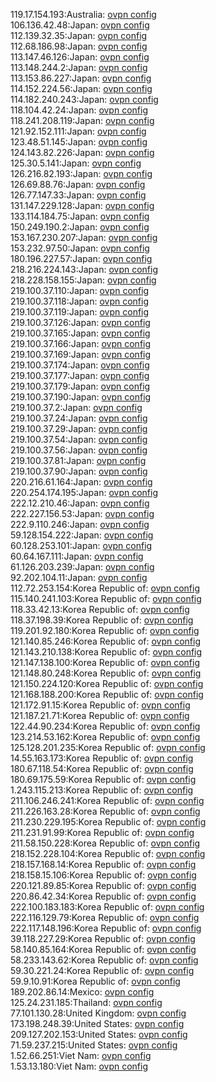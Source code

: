 119.17.154.193:Australia: [ovpn config](vpn/119_17_154_193.ovpn)  
106.136.42.48:Japan: [ovpn config](vpn/106_136_42_48.ovpn)  
112.139.32.35:Japan: [ovpn config](vpn/112_139_32_35.ovpn)  
112.68.186.98:Japan: [ovpn config](vpn/112_68_186_98.ovpn)  
113.147.46.126:Japan: [ovpn config](vpn/113_147_46_126.ovpn)  
113.148.244.2:Japan: [ovpn config](vpn/113_148_244_2.ovpn)  
113.153.86.227:Japan: [ovpn config](vpn/113_153_86_227.ovpn)  
114.152.224.56:Japan: [ovpn config](vpn/114_152_224_56.ovpn)  
114.182.240.243:Japan: [ovpn config](vpn/114_182_240_243.ovpn)  
118.104.42.24:Japan: [ovpn config](vpn/118_104_42_24.ovpn)  
118.241.208.119:Japan: [ovpn config](vpn/118_241_208_119.ovpn)  
121.92.152.111:Japan: [ovpn config](vpn/121_92_152_111.ovpn)  
123.48.51.145:Japan: [ovpn config](vpn/123_48_51_145.ovpn)  
124.143.82.226:Japan: [ovpn config](vpn/124_143_82_226.ovpn)  
125.30.5.141:Japan: [ovpn config](vpn/125_30_5_141.ovpn)  
126.216.82.193:Japan: [ovpn config](vpn/126_216_82_193.ovpn)  
126.69.88.76:Japan: [ovpn config](vpn/126_69_88_76.ovpn)  
126.77.147.33:Japan: [ovpn config](vpn/126_77_147_33.ovpn)  
131.147.229.128:Japan: [ovpn config](vpn/131_147_229_128.ovpn)  
133.114.184.75:Japan: [ovpn config](vpn/133_114_184_75.ovpn)  
150.249.190.2:Japan: [ovpn config](vpn/150_249_190_2.ovpn)  
153.167.230.207:Japan: [ovpn config](vpn/153_167_230_207.ovpn)  
153.232.97.50:Japan: [ovpn config](vpn/153_232_97_50.ovpn)  
180.196.227.57:Japan: [ovpn config](vpn/180_196_227_57.ovpn)  
218.216.224.143:Japan: [ovpn config](vpn/218_216_224_143.ovpn)  
218.228.158.155:Japan: [ovpn config](vpn/218_228_158_155.ovpn)  
219.100.37.110:Japan: [ovpn config](vpn/219_100_37_110.ovpn)  
219.100.37.118:Japan: [ovpn config](vpn/219_100_37_118.ovpn)  
219.100.37.119:Japan: [ovpn config](vpn/219_100_37_119.ovpn)  
219.100.37.126:Japan: [ovpn config](vpn/219_100_37_126.ovpn)  
219.100.37.165:Japan: [ovpn config](vpn/219_100_37_165.ovpn)  
219.100.37.166:Japan: [ovpn config](vpn/219_100_37_166.ovpn)  
219.100.37.169:Japan: [ovpn config](vpn/219_100_37_169.ovpn)  
219.100.37.174:Japan: [ovpn config](vpn/219_100_37_174.ovpn)  
219.100.37.177:Japan: [ovpn config](vpn/219_100_37_177.ovpn)  
219.100.37.179:Japan: [ovpn config](vpn/219_100_37_179.ovpn)  
219.100.37.190:Japan: [ovpn config](vpn/219_100_37_190.ovpn)  
219.100.37.2:Japan: [ovpn config](vpn/219_100_37_2.ovpn)  
219.100.37.24:Japan: [ovpn config](vpn/219_100_37_24.ovpn)  
219.100.37.29:Japan: [ovpn config](vpn/219_100_37_29.ovpn)  
219.100.37.54:Japan: [ovpn config](vpn/219_100_37_54.ovpn)  
219.100.37.56:Japan: [ovpn config](vpn/219_100_37_56.ovpn)  
219.100.37.81:Japan: [ovpn config](vpn/219_100_37_81.ovpn)  
219.100.37.90:Japan: [ovpn config](vpn/219_100_37_90.ovpn)  
220.216.61.164:Japan: [ovpn config](vpn/220_216_61_164.ovpn)  
220.254.174.195:Japan: [ovpn config](vpn/220_254_174_195.ovpn)  
222.12.210.46:Japan: [ovpn config](vpn/222_12_210_46.ovpn)  
222.227.156.53:Japan: [ovpn config](vpn/222_227_156_53.ovpn)  
222.9.110.246:Japan: [ovpn config](vpn/222_9_110_246.ovpn)  
59.128.154.222:Japan: [ovpn config](vpn/59_128_154_222.ovpn)  
60.128.253.101:Japan: [ovpn config](vpn/60_128_253_101.ovpn)  
60.64.167.111:Japan: [ovpn config](vpn/60_64_167_111.ovpn)  
61.126.203.239:Japan: [ovpn config](vpn/61_126_203_239.ovpn)  
92.202.104.11:Japan: [ovpn config](vpn/92_202_104_11.ovpn)  
112.72.253.154:Korea Republic of: [ovpn config](vpn/112_72_253_154.ovpn)  
115.140.241.103:Korea Republic of: [ovpn config](vpn/115_140_241_103.ovpn)  
118.33.42.13:Korea Republic of: [ovpn config](vpn/118_33_42_13.ovpn)  
118.37.198.39:Korea Republic of: [ovpn config](vpn/118_37_198_39.ovpn)  
119.201.92.180:Korea Republic of: [ovpn config](vpn/119_201_92_180.ovpn)  
121.140.85.246:Korea Republic of: [ovpn config](vpn/121_140_85_246.ovpn)  
121.143.210.138:Korea Republic of: [ovpn config](vpn/121_143_210_138.ovpn)  
121.147.138.100:Korea Republic of: [ovpn config](vpn/121_147_138_100.ovpn)  
121.148.80.248:Korea Republic of: [ovpn config](vpn/121_148_80_248.ovpn)  
121.150.224.120:Korea Republic of: [ovpn config](vpn/121_150_224_120.ovpn)  
121.168.188.200:Korea Republic of: [ovpn config](vpn/121_168_188_200.ovpn)  
121.172.91.15:Korea Republic of: [ovpn config](vpn/121_172_91_15.ovpn)  
121.187.21.71:Korea Republic of: [ovpn config](vpn/121_187_21_71.ovpn)  
122.44.90.234:Korea Republic of: [ovpn config](vpn/122_44_90_234.ovpn)  
123.214.53.162:Korea Republic of: [ovpn config](vpn/123_214_53_162.ovpn)  
125.128.201.235:Korea Republic of: [ovpn config](vpn/125_128_201_235.ovpn)  
14.55.163.173:Korea Republic of: [ovpn config](vpn/14_55_163_173.ovpn)  
180.67.118.54:Korea Republic of: [ovpn config](vpn/180_67_118_54.ovpn)  
180.69.175.59:Korea Republic of: [ovpn config](vpn/180_69_175_59.ovpn)  
1.243.115.213:Korea Republic of: [ovpn config](vpn/1_243_115_213.ovpn)  
211.106.246.241:Korea Republic of: [ovpn config](vpn/211_106_246_241.ovpn)  
211.226.163.28:Korea Republic of: [ovpn config](vpn/211_226_163_28.ovpn)  
211.230.229.195:Korea Republic of: [ovpn config](vpn/211_230_229_195.ovpn)  
211.231.91.99:Korea Republic of: [ovpn config](vpn/211_231_91_99.ovpn)  
211.58.150.228:Korea Republic of: [ovpn config](vpn/211_58_150_228.ovpn)  
218.152.228.104:Korea Republic of: [ovpn config](vpn/218_152_228_104.ovpn)  
218.157.168.14:Korea Republic of: [ovpn config](vpn/218_157_168_14.ovpn)  
218.158.15.106:Korea Republic of: [ovpn config](vpn/218_158_15_106.ovpn)  
220.121.89.85:Korea Republic of: [ovpn config](vpn/220_121_89_85.ovpn)  
220.86.42.34:Korea Republic of: [ovpn config](vpn/220_86_42_34.ovpn)  
222.100.183.183:Korea Republic of: [ovpn config](vpn/222_100_183_183.ovpn)  
222.116.129.79:Korea Republic of: [ovpn config](vpn/222_116_129_79.ovpn)  
222.117.148.196:Korea Republic of: [ovpn config](vpn/222_117_148_196.ovpn)  
39.118.227.29:Korea Republic of: [ovpn config](vpn/39_118_227_29.ovpn)  
58.140.85.164:Korea Republic of: [ovpn config](vpn/58_140_85_164.ovpn)  
58.233.143.62:Korea Republic of: [ovpn config](vpn/58_233_143_62.ovpn)  
59.30.221.24:Korea Republic of: [ovpn config](vpn/59_30_221_24.ovpn)  
59.9.10.91:Korea Republic of: [ovpn config](vpn/59_9_10_91.ovpn)  
189.202.86.14:Mexico: [ovpn config](vpn/189_202_86_14.ovpn)  
125.24.231.185:Thailand: [ovpn config](vpn/125_24_231_185.ovpn)  
77.101.130.28:United Kingdom: [ovpn config](vpn/77_101_130_28.ovpn)  
173.198.248.39:United States: [ovpn config](vpn/173_198_248_39.ovpn)  
209.127.202.153:United States: [ovpn config](vpn/209_127_202_153.ovpn)  
71.59.237.215:United States: [ovpn config](vpn/71_59_237_215.ovpn)  
1.52.66.251:Viet Nam: [ovpn config](vpn/1_52_66_251.ovpn)  
1.53.13.180:Viet Nam: [ovpn config](vpn/1_53_13_180.ovpn)  
